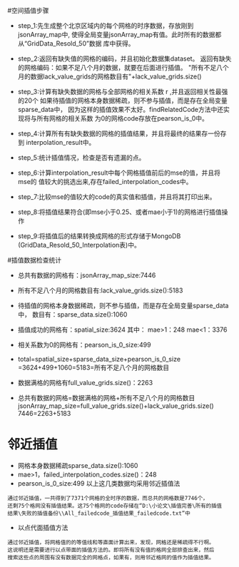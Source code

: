 #空间插值步骤
+ step_1:先生成整个北京区域内的每个网格的时序数据，存放刚到jsonArray_map中,
  使得全局变量jsonArray_map有值。此时所有的数据都从“GridData_Resold_50”数据
  库中获得。
  
+ step_2:返回有缺失值的网格的编码，并且初始化数据集dataset。
  返回有缺失的网格编码：如果不足八个月的数据，就要在后面进行插值。
  "所有不足八个月的数据lack_value_grids的网格数目有"+lack_value_grids.size()
  
+ step_3:计算有缺失数据的网格与全部网格的相关系数 r ,并且返回相关性最强的20个
  如果待插值的网格本身数据稀疏，则不参与插值，而是存在全局变量sparse_data中，
  因为这样的插值效果不太好。findRelatedCode方法中还实现将与所有网格的相关系数
  为0的网格code存放在pearson_is_0中。
  
+ step_4:计算所有有缺失数据的网格的插值结果，并且将最终的结果存一份存到
  interpolation_result中。
  
+ step_5:统计插值情况，检查是否有遗漏的点。

+ step_6:计算interpolation_result中每个网格插值前后的mse的值，并且将mse的
  值较大的挑选出来,存在failed_interpolation_codes中。
  
+ step_7:比较mse的值较大的code的真实值和插值，并且将其打印出来。

+ step_8:将插值结果符合(即mse小于0.25、或者mae小于1)的网格进行插值操作

+ step_9:将插值后的结果转换成网格的形式存储于MongoDB
  (GridData_Resold_50_Interpolation表)中。
  
  
#插值数据检查统计
+ 总共有数据的网格有：jsonArray_map_size:7446
  
+ 所有不足八个月的网格数目有:lack_value_grids.size():5183

+ 待插值的网格本身数据稀疏，则不参与插值，而是存在全局变量sparse_data中，
  数目有：sparse_data.size():1060
  
+ 插值成功的网格有：spatial_size:3624
  其中：
  mae>1：248
  mae<1：3376

+ 相关系数为0的网格有：pearson_is_0_size:499

+ total=spatial_size+sparse_data_size+pearson_is_0_size
       =3624+499+1060=5183=所有不足八个月的网格数目
    
+ 数据满格的网格有full_value_grids.size()：2263

+ 总共有数据的网格=数据满格的网格+所有不足八个月的网格数目
  jsonArray_map_size=full_value_grids.size()+lack_value_grids.size()
  7446=2263+5183
  
# 邻近插值
+ 网格本身数据稀疏sparse_data.size():1060
+ mae>1，failed_interpolation_codes.size()：248
+ pearson_is_0_size:499
以上这几类数据均采用邻近插值法

```
通过邻近插值，一共得到了7371个网格的全时序的数据，而总共的网格数是7746个，
还剩75个格网没有插值结果。这75个格网的code存储在“D:\小论文\插值完善\所有的插值
结果\失败的插值备份\\All_failedcode_插值结果_failedcode.txt”中
```


+ 以点代面插值方法
```
通过邻近插值，将网格值的的等值线和等直面计算出来，发现，网格还是稀疏得不行啊。
这说明还是需要进行以点带面的插值方法的。即将所有没有值的格网全部排查出来，然后
搜索这些点的周围有没有数据完全的网格点，如果有，则用邻近格网的值作为插值结果。
```
